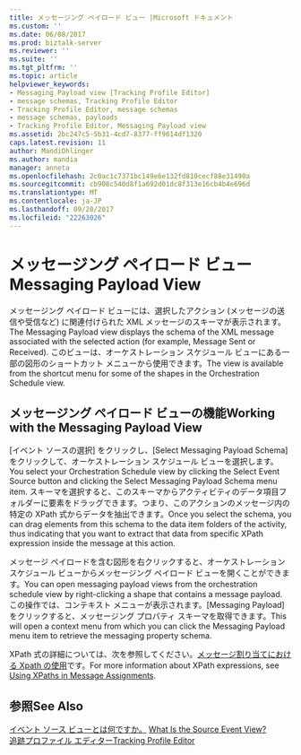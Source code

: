 ```yaml
---
title: メッセージング ペイロード ビュー |Microsoft ドキュメント
ms.custom: ''
ms.date: 06/08/2017
ms.prod: biztalk-server
ms.reviewer: ''
ms.suite: ''
ms.tgt_pltfrm: ''
ms.topic: article
helpviewer_keywords:
- Messaging Payload view [Tracking Profile Editor]
- message schemas, Tracking Profile Editor
- Tracking Profile Editor, message schemas
- message schemas, payloads
- Tracking Profile Editor, Messaging Payload view
ms.assetid: 2bc247c5-5b31-4cd7-8377-ff9614df1320
caps.latest.revision: 11
author: MandiOhlinger
ms.author: mandia
manager: anneta
ms.openlocfilehash: 2c0ac1c7371bc149e6e132fd810cecf88e31490a
ms.sourcegitcommit: cb908c540d8f1a692d01dc8f313e16cb4b4e696d
ms.translationtype: MT
ms.contentlocale: ja-JP
ms.lasthandoff: 09/20/2017
ms.locfileid: "22263026"
---
```

# <a name="messaging-payload-view"></a><span data-ttu-id="6470f-102">メッセージング ペイロード ビュー</span><span class="sxs-lookup"><span data-stu-id="6470f-102">Messaging Payload View</span></span>
<span data-ttu-id="6470f-103">メッセージング ペイロード ビューには、選択したアクション (メッセージの送信や受信など) に関連付けられた XML メッセージのスキーマが表示されます。</span><span class="sxs-lookup"><span data-stu-id="6470f-103">The Messaging Payload view displays the schema of the XML message associated with the selected action (for example, Message Sent or Received).</span></span> <span data-ttu-id="6470f-104">このビューは、オーケストレーション スケジュール ビューにある一部の図形のショートカット メニューから使用できます。</span><span class="sxs-lookup"><span data-stu-id="6470f-104">The view is available from the shortcut menu for some of the shapes in the Orchestration Schedule view.</span></span>  
  
## <a name="working-with-the-messaging-payload-view"></a><span data-ttu-id="6470f-105">メッセージング ペイロード ビューの機能</span><span class="sxs-lookup"><span data-stu-id="6470f-105">Working with the Messaging Payload View</span></span>  
 <span data-ttu-id="6470f-106">[イベント ソースの選択] をクリックし、[Select Messaging Payload Schema] をクリックして、オーケストレーション スケジュール ビューを選択します。</span><span class="sxs-lookup"><span data-stu-id="6470f-106">You select your Orchestration Schedule view by clicking the Select Event Source button and clicking the Select Messaging Payload Schema menu item.</span></span> <span data-ttu-id="6470f-107">スキーマを選択すると、このスキーマからアクティビティのデータ項目フォルダーに要素をドラッグできます。つまり、このアクションのメッセージ内の特定の XPath 式からデータを抽出できます。</span><span class="sxs-lookup"><span data-stu-id="6470f-107">Once you select the schema, you can drag elements from this schema to the data item folders of the activity, thus indicating that you want to extract that data from specific XPath expression inside the message at this action.</span></span>  
  
 <span data-ttu-id="6470f-108">メッセージ ペイロードを含む図形を右クリックすると、オーケストレーション スケジュール ビューからメッセージング ペイロード ビューを開くことができます。</span><span class="sxs-lookup"><span data-stu-id="6470f-108">You can open messaging payload views from the orchestration schedule view by right-clicking a shape that contains a message payload.</span></span> <span data-ttu-id="6470f-109">この操作では、コンテキスト メニューが表示されます。[Messaging Payload] をクリックすると、メッセージング プロパティ スキーマを取得できます。</span><span class="sxs-lookup"><span data-stu-id="6470f-109">This will open a context menu from which you can click the Messaging Payload menu item to retrieve the messaging property schema.</span></span>  
  
 <span data-ttu-id="6470f-110">XPath 式の詳細については、次を参照してください。[メッセージ割り当てにおける Xpath の使用](../core/using-xpaths-in-message-assignments.md)です。</span><span class="sxs-lookup"><span data-stu-id="6470f-110">For more information about XPath expressions, see [Using XPaths in Message Assignments](../core/using-xpaths-in-message-assignments.md).</span></span>  
  
## <a name="see-also"></a><span data-ttu-id="6470f-111">参照</span><span class="sxs-lookup"><span data-stu-id="6470f-111">See Also</span></span>  
 <span data-ttu-id="6470f-112">[イベント ソース ビューとは何ですか。](../core/what-is-the-source-event-view.md) </span><span class="sxs-lookup"><span data-stu-id="6470f-112">[What Is the Source Event View?](../core/what-is-the-source-event-view.md) </span></span>  
 [<span data-ttu-id="6470f-113">追跡プロファイル エディター</span><span class="sxs-lookup"><span data-stu-id="6470f-113">Tracking Profile Editor</span></span>](../core/tracking-profile-editor.md)
